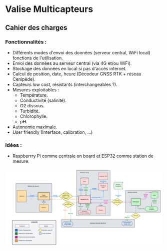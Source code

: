 Valise Multicapteurs
====================
Cahier des charges
------------------

### Fonctionnalités :

- Différents modes d'envoi des données (serveur central, WiFi local) fonctions de l'utilisation.
- Envoi des données au serveur central (via 4G et/ou WiFi).
- Stockage des données en local si pas d'accès internet.
- Calcul de position, date, heure (Décodeur GNSS RTK + réseau Cenipède).
- Capteurs low cost, résistants (interchangeables ?).
- Mesures exploitables :
	- Température.
	- Conductivité (salinité).
	- O2 dissous.
	- Turbidité.
	- Chlorophylle.
	- pH.
- Autonomie maximale.
- User friendly (Interface, calibration, ...)
	
### Idées :

- Raspberrry Pi comme centrale on board et ESP32 comme station de mesure.

![Diagramme des flux du système](assets/schema/flux_diagram_v1.png "Diagramme des flux du système")